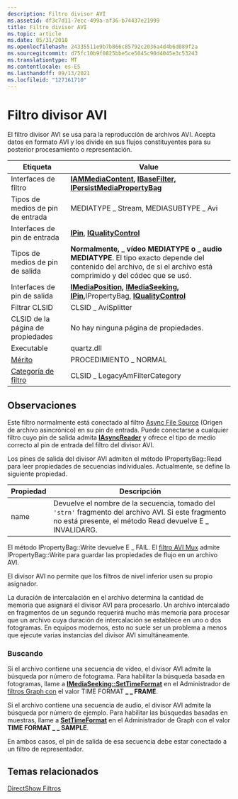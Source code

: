 ```yaml
---
description: Filtro divisor AVI
ms.assetid: df3c7d11-7ecc-499a-af36-b74437e21999
title: Filtro divisor AVI
ms.topic: article
ms.date: 05/31/2018
ms.openlocfilehash: 24335511e9b7b866c85792c2036a4d4b6d089f2a
ms.sourcegitcommit: d75fc10b9f0825bbe5ce5045c90d4045e3c53243
ms.translationtype: MT
ms.contentlocale: es-ES
ms.lasthandoff: 09/13/2021
ms.locfileid: "127161710"
---
```

# <a name="avi-splitter-filter"></a>Filtro divisor AVI

El filtro divisor AVI se usa para la reproducción de archivos AVI. Acepta datos en formato AVI y los divide en sus flujos constituyentes para su posterior procesamiento o representación.



| Etiqueta | Value |
|------------------------------------------|---------------------------------------------------------------------------------------------------------------------------------------------------------------------|
| Interfaces de filtro                        | [**IAMMediaContent,**](/previous-versions/windows/desktop/api/Qnetwork/nn-qnetwork-iammediacontent) [**IBaseFilter,**](/windows/desktop/api/Strmif/nn-strmif-ibasefilter) [**IPersistMediaPropertyBag**](/windows/desktop/api/Strmif/nn-strmif-ipersistmediapropertybag)                        |
| Tipos de medios de pin de entrada                    | MEDIATYPE \_ Stream, MEDIASUBTYPE \_ Avi                                                                                                                                |
| Interfaces de pin de entrada                     | [**IPin**](/windows/desktop/api/Strmif/nn-strmif-ipin), [ **IQualityControl**](/windows/desktop/api/Strmif/nn-strmif-iqualitycontrol)                                                                                                    |
| Tipos de medios de pin de salida                   | **Normalmente, \_ vídeo MEDIATYPE** **o \_ audio MEDIATYPE**. El tipo exacto depende del contenido del archivo, de si el archivo está comprimido y del códec que se usó. |
| Interfaces de pin de salida                    | [**IMediaPosition,**](/windows/desktop/api/Control/nn-control-imediaposition) [**IMediaSeeking,**](/windows/desktop/api/Strmif/nn-strmif-imediaseeking) [**IPin,**](/windows/desktop/api/Strmif/nn-strmif-ipin)IPropertyBag, [**IQualityControl**](/windows/desktop/api/Strmif/nn-strmif-iqualitycontrol)    |
| Filtrar CLSID                             | CLSID \_ AviSplitter                                                                                                                                                  |
| CLSID de la página de propiedades                      | No hay ninguna página de propiedades.                                                                                                                                                   |
| Executable                               | quartz.dll                                                                                                                                                          |
| [Mérito](merit.md)                       | PROCEDIMIENTO \_ NORMAL                                                                                                                                                       |
| [Categoría de filtro](filter-categories.md) | CLSID \_ LegacyAmFilterCategory                                                                                                                                       |



 

## <a name="remarks"></a>Observaciones

Este filtro normalmente está conectado al filtro [Async File Source](file-source--async--filter.md) (Origen de archivo asincrónico) en su pin de entrada. Puede conectarse a cualquier filtro cuyo pin de salida admita [**IAsyncReader**](/windows/desktop/api/Strmif/nn-strmif-iasyncreader) y ofrece el tipo de medio correcto al pin de entrada del filtro del divisor AVI.

Los pines de salida del divisor AVI admiten el método IPropertyBag::Read para leer propiedades de secuencias individuales. Actualmente, se define la siguiente propiedad.



| Propiedad | Descripción                                                                                                                                    |
|----------|------------------------------------------------------------------------------------------------------------------------------------------------|
| name     | Devuelve el nombre de la secuencia, tomado del `'strn'` fragmento del archivo AVI. Si este fragmento no está presente, el método Read devuelve E \_ INVALIDARG. |



 

El método IPropertyBag::Write devuelve E \_ FAIL. El [filtro AVI Mux](avi-mux-filter.md) admite IPropertyBag::Write para guardar las propiedades de flujo en un archivo AVI.

El divisor AVI no permite que los filtros de nivel inferior usen su propio asignador.

La duración de intercalación en el archivo determina la cantidad de memoria que asignará el divisor AVI para procesarlo. Un archivo intercalado en fragmentos de un segundo requerirá mucho más memoria para procesar que un archivo cuya duración de intercalación se establece en uno o dos fotogramas. En equipos modernos, esto no suele ser un problema a menos que ejecute varias instancias del divisor AVI simultáneamente.

### <a name="seeking"></a>Buscando

Si el archivo contiene una secuencia de vídeo, el divisor AVI admite la búsqueda por número de fotograma. Para habilitar la búsqueda basada en fotogramas, llame a [**IMediaSeeking::SetTimeFormat**](/windows/desktop/api/Strmif/nf-strmif-imediaseeking-settimeformat) en el Administrador de [filtros Graph con](filter-graph-manager.md) el valor TIME FORMAT **\_ \_ FRAME**.

Si el archivo contiene una secuencia de audio, el divisor AVI admite la búsqueda por número de ejemplo. Para habilitar las búsquedas basadas en muestras, llame a [**SetTimeFormat**](/windows/desktop/api/Strmif/nf-strmif-imediaseeking-settimeformat) en el Administrador de Graph con el valor **TIME FORMAT \_ \_ SAMPLE**.

En ambos casos, el pin de salida de esa secuencia debe estar conectado a un filtro de representador.

## <a name="related-topics"></a>Temas relacionados

<dl> <dt>

[DirectShow Filtros](directshow-filters.md)
</dt> </dl>

 

 



